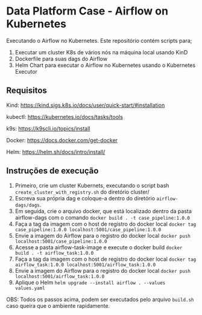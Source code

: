 # Data Platform Case - Airflow on Kubernetes

Executando o Airflow no Kubernetes. Este repositório contém scripts para;
 
1) Executar um cluster K8s de vários nós na máquina local usando KinD
2) Dockerfile para suas dags do Airflow
3) Helm Chart para executar o Airflow no Kubernetes usando o Kubernetes Executor

## Requisitos

Kind: https://kind.sigs.k8s.io/docs/user/quick-start/#installation

kubectl: https://kubernetes.io/docs/tasks/tools

k9s: https://k9scli.io/topics/install

Docker: https://docs.docker.com/get-docker

Helm: https://helm.sh/docs/intro/install/

## Instruções de execução

1. Primeiro, crie um cluster Kubernets, executando o script bash `create_cluster_with_registry.sh` do diretório cluster/
2. Escreva sua própria dag e coloque-a dentro do diretório `airflow-dags/dags`. 
3. Em seguida, crie o arquivo docker, que está localizado dentro da pasta airflow-dags com o comando `docker build . -t case_pipeline:1.0.0`
4. Faça a tag da imagem com o host de registro do docker local `docker tag case_pipeline:1.0.0 localhost:5001/case_pipeline:1.0.0`
5. Envie a imagem do Airflow para o registro do docker local `docker push localhost:5001/case_pipeline:1.0.0`
6. Acesse a pasta airflow-task-image e execute o docker build `docker build . -t airflow_task:1.0.0`
7. Faça a tag da imagem com o host de registro do docker local `docker tag airflow_task:1.0.0 localhost:5001/airflow_task:1.0.0`
8. Envie a imagem do Airflow para o registro do docker local `docker push localhost:5001/airflow_task:1.0.0`
9. Aplique o Helm `helm upgrade --install airflow . --values values.yaml`

OBS: Todos os passos acima, podem ser executados pelo arquivo `build.sh` caso queira que o ambiente rapidamente.